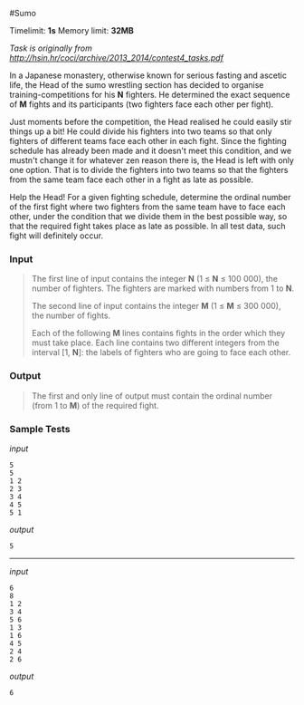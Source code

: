 #Sumo

Timelimit: **1s** Memory limit: **32MB**

*Task is originally from http://hsin.hr/coci/archive/2013_2014/contest4_tasks.pdf*

In a Japanese monastery, otherwise known for serious fasting and ascetic
life, the Head of the sumo wrestling section has decided to organise
training-competitions for his **N** fighters. He determined the exact
sequence of **M** fights and its participants (two fighters face each
other per fight).

Just moments before the competition, the Head realised he could easily
stir things up a bit! He could divide his fighters into two teams so
that only fighters of different teams face each other in each fight.
Since the fighting schedule has already been made and it doesn't meet
this condition, and we mustn't change it for whatever zen reason there
is, the Head is left with only one option. That is to divide the
fighters into two teams so that the fighters from the same team face
each other in a fight as late as possible.

Help the Head! For a given fighting schedule, determine the ordinal
number of the first fight where two fighters from the same team have to
face each other, under the condition that we divide them in the best
possible way, so that the required fight takes place as late as
possible. In all test data, such fight will definitely occur.

### Input
> The first line of input contains the integer **N** (1 ≤ **N** ≤ 100
> 000), the number of fighters. The fighters are marked with numbers from
> 1 to **N**.
> 
> The second line of input contains the integer **M** (1 ≤ **M** ≤ 300
> 000), the number of fights.
> 
> Each of the following **M** lines contains fights in the order which
> they must take place. Each line contains two different integers from the
> interval [1, **N**]: the labels of fighters who are going to face each
> other.

### Output
> The first and only line of output must contain the ordinal number (from
> 1 to **M**) of the required fight.

### Sample Tests
_input_

```
5
5
1 2
2 3
3 4
4 5
5 1
```

_output_
```
5
```

---

_input_

```
6
8
1 2
3 4
5 6
1 3
1 6
4 5
2 4
2 6
```

_output_
```
6
```